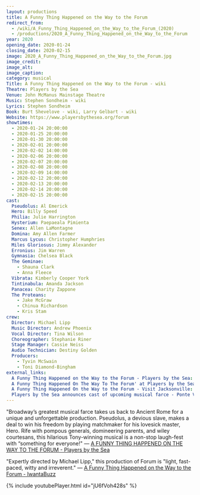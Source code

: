 ```yaml
---
layout: productions
title: A Funny Thing Happened on the Way to the Forum
redirect_from:
  - /wiki/A_Funny_Thing_Happened_on_the_Way_to_the_Forum_(2020)
  - /productions/2020_A_Funny_Thing_Happened_on_the_Way_to_the_Forum
year: 2020
opening_date: 2020-01-24
closing_date: 2020-02-15
image: 2020_A_Funny_Thing_Happened_on_the_Way_to_the_Forum.jpg
image_credit: 
image_alt:
image_caption:
category: musical
Title: A Funny Thing Happened on the Way to the Forum - wiki
Theatre: Players by the Sea
Venue: John McManus Mainstage Theatre
Music: Stephen Sondheim - wiki
Lyrics: Stephen Sondheim
Book: Burt Shevelove - wiki, Larry Gelbart - wiki
Website: https://www.playersbythesea.org/forum
showtimes: 
  - 2020-01-24 20:00:00
  - 2020-01-25 20:00:00
  - 2020-01-30 20:00:00
  - 2020-02-01 20:00:00
  - 2020-02-02 14:00:00
  - 2020-02-06 20:00:00
  - 2020-02-07 20:00:00
  - 2020-02-08 20:00:00
  - 2020-02-09 14:00:00
  - 2020-02-12 20:00:00
  - 2020-02-13 20:00:00
  - 2020-02-14 20:00:00
  - 2020-02-15 20:00:00
cast:
  Pseudolus: Al Emerick
  Hero: Billy Speed
  Philia: Julie Harrington
  Hysterium: Paepaeala Pimienta
  Senex: Allen LaMontagne
  Domina: Amy Allen Farmer
  Marcus Lycus: Christopher Humphries
  Miles Gloriosus: Jimmy Alexander
  Erronius: Jim Warren
  Gymnasia: Chelsea Black
  The Geminae:  
    - Shauna Clark
    - Anna Fleece
  Vibrata: Kimberly Cooper York
  Tintinabula: Amanda Jackson
  Panacea: Charity Zappone
  The Proteans: 
    - Jake McGraw
    - Chinua Richardson
    - Kris Stam
crew:
  Director: Michael Lipp
  Music Director: Andrew Phoenix
  Vocal Director: Tina Wilson
  Choreographer: Stephanie Riner
  Stage Manager: Cassie Neiss
  Audio Technician: Destiny Golden
  Producers: 
    - Tyvin McSwain
    - Toni Diamond-Bingham
external_links:
  A Funny Thing Happened on the Way to the Forum - Players by the Sea: https://www.playersbythesea.org/forum
  A Funny Thing Happened On The Way To The Forum' at Players by the Sea - The Jacksonville BUZZ: https://iwantabuzz.com/arts/arts-in-the-know/a-funny-thing-happened-on-the-way-to-the-forum/
  A Funny Thing Happened On the Way to the Forum - Visit Jacksonville: https://www.visitjacksonville.com/events/a-funny-thing-happened-on-the-way-to-the-forum/
  Players by the Sea announces cast of upcoming musical farce - Ponte Vedra Recorder: https://pontevedrarecorder.com/stories/players-by-the-sea-announces-cast-of-upcoming-musical-farce,10168?
---
```

"Broadway’s greatest musical farce takes us back to Ancient Rome for a unique and unforgettable production. Pseudolus, a devious slave, makes a deal to win his freedom by playing matchmaker for his lovesick master, Hero. Rife with pompous generals, domineering parents, and wiley courtesans, this hilarious Tony-winning musical is a non-stop laugh-fest with “something for everyone!" — [A FUNNY THING HAPPENED ON THE WAY TO THE FORUM - Players by the Sea](https://www.playersbythesea.org/forum)

"Expertly directed by Michael Lipp," this production of Forum is "light, fast-paced, witty and irreverent." — [A Funny Thing Happened on the Way to the Forum - IwantaBuzz](https://iwantabuzz.com/arts/arts-in-the-know/a-funny-thing-happened-on-the-way-to-the-forum-3/)

{% include youtubePlayer.html id="jU6fVoh428s" %}